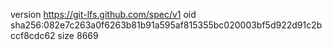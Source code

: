 version https://git-lfs.github.com/spec/v1
oid sha256:082e7c263a0f6263b81b91a595af815355bc020003bf5d922d91c2bccf8cdc62
size 8669
